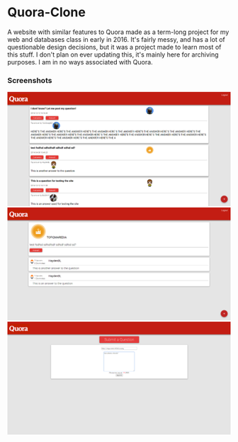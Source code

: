 # Quora-Clone
A website with similar features to Quora made as a term-long project for my web and databases class in early in 2016. It's fairly messy, and has a lot of questionable design decisions, but it was a project made to learn most of this stuff. I don't plan on ever updating this, it's mainly here for archiving purposes. I am in no ways associated with Quora.

### Screenshots

![Screenshot 1](https://raw.githubusercontent.com/Ashanmaril/Quora-Clone/master/screenshots/screenshot1.png)
![Screenshot 2](https://raw.githubusercontent.com/Ashanmaril/Quora-Clone/master/screenshots/screenshot2.png)
![Screenshot 3](https://raw.githubusercontent.com/Ashanmaril/Quora-Clone/master/screenshots/screenshot3.png)
